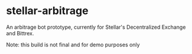 # stellar-arbitrage
An arbitrage bot prototype, currently for Stellar's Decentralized Exchange and Bittrex.

Note: this build is not final and for demo purposes only
